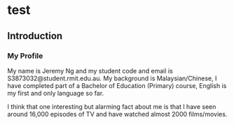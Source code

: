 # test

<h2>Introduction</h2>

<h3>My Profile</h3>

<p>My name is Jeremy Ng and my student code and email is S3873032@student.rmit.edu.au. My background is Malaysian/Chinese, I have completed part of a Bachelor of Education (Primary) course, English is my first and only language so far. 

I think that one interesting but alarming fact about me is that I have seen around 16,000 episodes of TV and have watched almost 2000 films/movies.<p>
